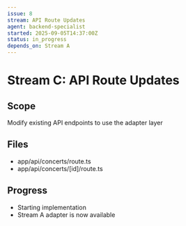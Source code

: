 ```yaml
---
issue: 8
stream: API Route Updates
agent: backend-specialist
started: 2025-09-05T14:37:00Z
status: in_progress
depends_on: Stream A
---
```


# Stream C: API Route Updates

## Scope
Modify existing API endpoints to use the adapter layer

## Files
- app/api/concerts/route.ts
- app/api/concerts/[id]/route.ts

## Progress
- Starting implementation
- Stream A adapter is now available